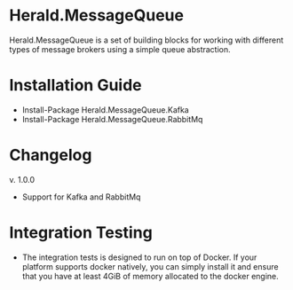 # Herald.MessageQueue
Herald.MessageQueue is a set of building blocks for working with different types of message brokers using a simple queue abstraction.

# Installation Guide
- Install-Package Herald.MessageQueue.Kafka
- Install-Package Herald.MessageQueue.RabbitMq

# Changelog
v. 1.0.0
- Support for Kafka and RabbitMq

# Integration Testing
- The integration tests is designed to run on top of Docker. If your platform supports docker natively, you can simply install it and ensure that you have at least 4GiB of memory allocated to the docker engine.
